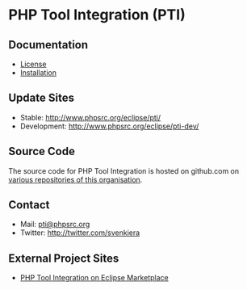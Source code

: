 PHP Tool Integration (PTI)
==========================

Documentation
-------------

-   [License]
-   [Installation]

Update Sites
------------

-   Stable: http://www.phpsrc.org/eclipse/pti/
-   Development: http://www.phpsrc.org/eclipse/pti-dev/

Source Code
-----------
The source code for PHP Tool Integration is hosted on github.com on [various repositories of this organisation].

Contact
-------

-   Mail: pti@phpsrc.org
-   Twitter: http://twitter.com/svenkiera

External Project Sites
----------------------

-   [PHP Tool Integration on Eclipse Marketplace][]

  [License]: https://github.com/PHPsrc/PHP-Tool-Integration/wiki/License
  [Installation]: https://github.com/PHPsrc/PHP-Tool-Integration/wiki/Installation
  [various repositories of this organisation]: https://github.com/PHPsrc
  [PHP Tool Integration on Eclipse Marketplace]: http://marketplace.eclipse.org/content/pti-php-tool-integration
